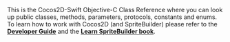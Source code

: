This is the Cocos2D-Swift Objective-C Class Reference where you can look up public classes, methods, parameters, protocols, constants and enums. 
To learn how to work with Cocos2D (and SpriteBuilder) please refer to the [**Developer Guide**](http://www.makeschool.com/docs) 
and the [**Learn SpriteBuilder book**](http://www.apress.com/9781484202630).

